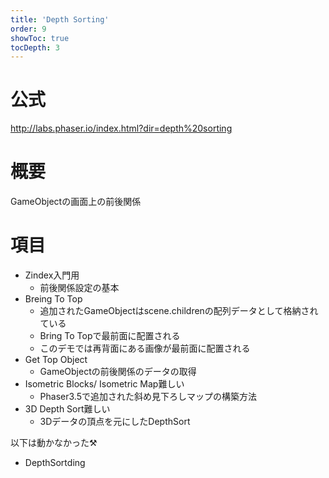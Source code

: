 ```yaml
---
title: 'Depth Sorting'
order: 9
showToc: true
tocDepth: 3
---
```


# 公式

http://labs.phaser.io/index.html?dir=depth%20sorting

# 概要
GameObjectの画面上の前後関係

# 項目
- Zindex<Badge color="lightgreen">入門用</Badge>
  - 前後関係設定の基本
- Breing To Top
  - 追加されたGameObjectはscene.childrenの配列データとして格納されている
  - Bring To Topで最前面に配置される
  - このデモでは再背面にある画像が最前面に配置される
- Get Top Object
  - GameObjectの前後関係のデータの取得
- Isometric Blocks/ Isometric Map<Badge color="red">難しい</Badge>
  - Phaser3.5で追加された斜め見下ろしマップの構築方法
- 3D Depth Sort<Badge color="red">難しい</Badge>
  - 3Dデータの頂点を元にしたDepthSort

以下は動かなかった:hammer_and_pick:
- DepthSortding
